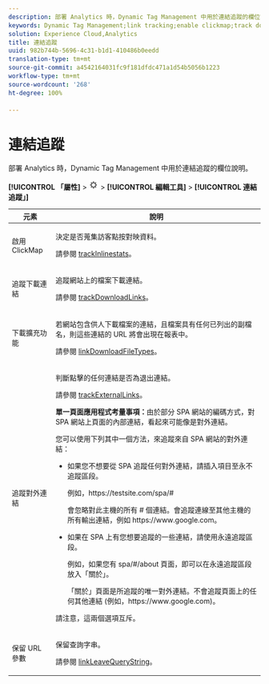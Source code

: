 ```yaml
---
description: 部署 Analytics 時，Dynamic Tag Management 中用於連結追蹤的欄位說明。
keywords: Dynamic Tag Management;link tracking;enable clickmap;track download links;download extensions;track outbound links;keep url parameters
solution: Experience Cloud,Analytics
title: 連結追蹤
uuid: 982b744b-5696-4c31-b1d1-410486b0eedd
translation-type: tm+mt
source-git-commit: a4542164031fc9f181dfdc471a1d54b5056b1223
workflow-type: tm+mt
source-wordcount: '268'
ht-degree: 100%

---
```



# 連結追蹤

部署 Analytics 時，Dynamic Tag Management 中用於連結追蹤的欄位說明。

**[!UICONTROL 「屬性]** > ![齒輪圖示](assets/settings_gear.png) > **[!UICONTROL 編輯工具]** > **[!UICONTROL 連結追蹤」]**

<table id="table_F23FB0B284E74B66A107B1D69D22A51C">
 <thead>
  <tr>
   <th colname="col1" class="entry"> 元素 </th>
   <th colname="col2" class="entry"> 說明 </th>
  </tr> 
 </thead>
 <tbody> 
  <tr> 
   <td colname="col1"> 啟用 ClickMap </td>
   <td colname="col2"> <p>決定是否蒐集訪客點按對映資料。 </p> <p>請參閱 <a href="../../../vars/config-vars/trackinlinestats.md">trackInlinestats</a>。 </p> </td>
  </tr>
  <tr>
   <td colname="col1"> 追蹤下載連結 </td>
   <td colname="col2"> <p>追蹤網站上的檔案下載連結。 </p> <p>請參閱 <a href="../../../vars/config-vars/trackdownloadlinks.md">trackDownloadLinks</a>。</p> </td>
  </tr> 
  <tr> 
   <td colname="col1"> 下載擴充功能 </td> 
   <td colname="col2"> <p>若網站包含供人下載檔案的連結，且檔案具有任何已列出的副檔名，則這些連結的 URL 將會出現在報表中。 </p>請參閱 <a href="../../../vars/config-vars/linkdownloadfiletypes.md">linkDownloadFileTypes</a>。 </p> </td>
  </tr>
  <tr> 
   <td colname="col1"> 追蹤對外連結 </td>
   <td colname="col2"> <p>判斷點擊的任何連結是否為退出連結。 </p> <p>請參閱 <a href="../../../vars/config-vars/trackexternallinks.md">trackExternalLinks</a>。 </p> <p><b>單一頁面應用程式考量事項：</b>由於部分 SPA 網站的編碼方式，對 SPA 網站上頁面的內部連結，看起來可能像是對外連結。 </p> <p>您可以使用下列其中一個方法，來追蹤來自 SPA 網站的對外連結： </p>
    <ul id="ul_A4179633ED0644C3BA5F548A58CA4EC9">
     <li id="li_1959FBF14E42469FA8724B37EB58BC54"> <p>如果您不想要從 SPA 追蹤任何對外連結，請插入項目至<span class="wintitle">永不追蹤</span>區段。 </p> <p>例如，<span class="filepath">https://testsite.com/spa/#</span> </p> <p>會忽略對此主機的所有 # 個連結。會追蹤連線至其他主機的所有輸出連結，例如 <span class="filepath">https://www.google.com</span>。 </p> </li>
     <li id="li_37DD4D37887243FB928C9C04ACE9D39E"> <p>如果在 SPA 上有您想要追蹤的一些連結，請使用<span class="wintitle">永遠追蹤</span>區段。 </p> <p>例如，如果您有 <span class="filepath">spa/#/about</span> 頁面，即可以在<span class="wintitle">永遠追蹤</span>區段放入「關於」。 </p> <p>「關於」頁面是所追蹤的唯一對外連結。不會追蹤頁面上的任何其他連結 (例如，<span class="filepath">https://www.google.com</span>)。 </p> </li>
    </ul> <p>請注意，這兩個選項互斥。 </p> </td> 
  </tr>
  <tr>
   <td colname="col1"> 保留 URL 參數 </td>
   <td colname="col2"> <p>保留查詢字串。 </p> <p>請參閱 <a href="../../../vars/config-vars/linkleavequerystring.md">linkLeaveQueryString</a>。 </p> </td>
  </tr>
 </tbody>
</table>
